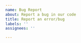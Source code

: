 ```yaml
---
name: Bug Report
about: Report a bug in our code
title: Report an error/bug
labels: ''
assignees: ''

---
```



